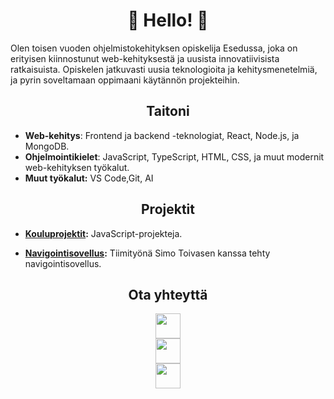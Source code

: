 
<h1 align="center">👋 Hello! 👋 </h1>


Olen toisen vuoden ohjelmistokehityksen opiskelija Esedussa, joka on erityisen kiinnostunut web-kehityksestä ja uusista innovatiivisista ratkaisuista. Opiskelen jatkuvasti uusia teknologioita ja kehitysmenetelmiä, ja pyrin soveltamaan oppimaani käytännön projekteihin.

<h2 align="center">Taitoni</h2>

- **Web-kehitys**: Frontend ja backend -teknologiat, React, Node.js, ja MongoDB.
- **Ohjelmointikielet**: JavaScript, TypeScript, HTML, CSS, ja muut modernit web-kehityksen työkalut.
- **Muut työkalut:** VS Code,Git, AI


<h2 align="center">Projektit</h2>

  
- **[Kouluprojektit](https://mpyykko.github.io/JS/):** JavaScript-projekteja.



    
- **[Navigointisovellus](https://toivanen03.github.io/Maisemanavigaattori/):** Tiimityönä Simo Toivasen kanssa tehty navigointisovellus.




  
<h2 align="center">Ota yhteyttä</h2>

<div align="center">
    <a href="mailto:pyykkonenmikko@gmail.com">
      <img src="https://cdn-icons-png.flaticon.com/512/281/281764.png" width="40" height="40" />
    </a>
  </div>

  

 <div align="center">
    <a href="https://www.youtube.com/@MikkoPyykkonen">
      <img src="https://cdn-icons-png.flaticon.com/512/1384/1384060.png" width="40" height="40" />
    </a>
  </div>

 <div align="center">
    <a href="https://github.com/Mpyykko">
      <img src="https://img.icons8.com/ios-filled/452/github.png" width="40" height="40" />
    </a>
  </div>

  </div>

  






